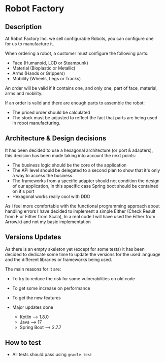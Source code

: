 # Robot Factory

## Description

At Robot Factory Inc. we sell configurable Robots, you can configure one for us to manufacture it.

When ordering a robot, a customer must configure the following parts:

- Face (Humanoid, LCD or Steampunk)
- Material (Bioplastic or Metallic)
- Arms (Hands or Grippers)
- Mobility (Wheels, Legs or Tracks)

An order will be valid if it contains one, and only one, part of face, material, arms and mobility.

If an order is valid and there are enough parts to assemble the robot:

- The priced order should be calculated
- The stock must be adjusted to reflect the fact that parts are being used in robot manufacturing.

## Architecture & Design decisions

It has been decided to use a hexagonal architecture (or port & adapters), this decision has been made
taking into account the next points:

- The business logic should be the core of the application
- The API level should be delegated to a second plan to show that it's only a way to access the business
- The frameworks from a specific adapter should not condition the design of our application, in this specific case Spring
  boot should be contained on it's port
- Hexagonal works really cool with DDD

As I feel more comfortable with the functional programming approach about handling errors
I have decided to implement a simple Either (Check Result from F or Either from Scala), In
a real code I will have used the Either from Arrow.kt and not my basic implementation

## Versions Updates

As there is an empty skeleton yet (except for some tests) it has been decided to dedicate some time to update the versions for the used
language
and the different libraries or frameworks being used.

The main reasons for it are:

- To try to reduce the risk for some vulnerabilities on old code
- To get some increase on performance
- To get the new features

- Major updates done
    - Kotlin --> 1.8.0
    - Java --> 17
    - Spring Boot --> 2.7.7

## How to test

- All tests should pass using `gradle test`
